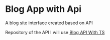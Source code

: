 # Blog App with Api
A blog site interface created based on API

Repository of the API I will use [Blog API With TS](https://github.com/Umit-Ulusoy/blog-api-with-ts)
